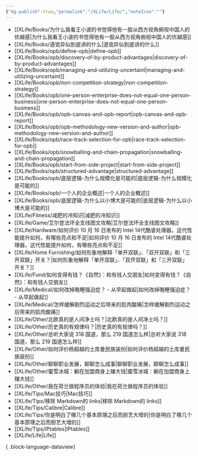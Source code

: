 ```yaml
---
{"dg-publish":true,"permalink":"/XLife/Life/","noteIcon":""}
---
```


- [[XLife/Books/为什么我看王小波的书觉得他有一股从西方视角俯视中国人的优越感\|为什么我看王小波的书觉得他有一股从西方视角俯视中国人的优越感]]
- [[XLife/Books/道诡异仙到底讲的什么\|道诡异仙到底讲的什么]]
- [[XLife/Books/opb/define-opb\|define-opb]]
- [[XLife/Books/opb/discovery-of-by-product-advantages\|discovery-of-by-product-advantages]]
- [[XLife/Books/opb/managing-and-utilizing-uncertaint\|managing-and-utilizing-uncertaint]]
- [[XLife/Books/opb/non-competition-strategy\|non-competition-strategy]]
- [[XLife/Books/opb/one-person-enterprise-does-not-equal-one-person-business\|one-person-enterprise-does-not-equal-one-person-business]]
- [[XLife/Books/opb/opb-canvas-and-opb-report\|opb-canvas-and-opb-report]]
- [[XLife/Books/opb/opb-methodology-new-version-and-author\|opb-methodology-new-version-and-author]]
- [[XLife/Books/opb/race-track-selection-for-opb\|race-track-selection-for-opb]]
- [[XLife/Books/opb/snowballing-and-chain-propagation\|snowballing-and-chain-propagation]]
- [[XLife/Books/opb/start-from-side-project\|start-from-side-project]]
- [[XLife/Books/opb/structured-advantage\|structured-advantage]]
- [[XLife/Books/opb/底层逻辑-为什么规模化是可能的\|底层逻辑-为什么规模化是可能的]]
- [[XLife/Books/opb/一个人的企业概述\|一个人的企业概述]]
- [[XLife/Books/opb/底层逻辑-为什么以小博大是可能的\|底层逻辑-为什么以小博大是可能的]]
- [[XLife/Fitness/减肥的冷知识\|减肥的冷知识]]
- [[XLife/Game/艾尔登法环全支线图文攻略\|艾尔登法环全支线图文攻略]]
- [[XLife/Hardware/如何评价 10 月 16 日发布的 Intel 14代酷睿处理器，这代性能提升如何，有哪些亮点和不足\|如何评价 10 月 16 日发布的 Intel 14代酷睿处理器，这代性能提升如何，有哪些亮点和不足]]
- [[XLife/Home Furnishing/如何形象地解释「单开双联」、「双开双联」和「三开双联」开关？\|如何形象地解释「单开双联」、「双开双联」和「三开双联」开关？]]
- [[XLife/Fund/如何变得有钱？《自然》：和有钱人交朋友\|如何变得有钱？《自然》：和有钱人交朋友]]
- [[XLife/Medical/如何改掉晚睡强迫症？ - 从早起做起\|如何改掉晚睡强迫症？ - 从早起做起]]
- [[XLife/Medical/怎样缓解剧烈运动之后带来的肌肉酸痛\|怎样缓解剧烈运动之后带来的肌肉酸痛]]
- [[XLife/Other/北欧真的是人间净土吗？\|北欧真的是人间净土吗？]]
- [[XLife/Other/历史真的有规律吗？\|历史真的有规律吗？]]
- [[XLife/Other/总听大家说 318 国道，那么 219 国道怎么样\|总听大家说 318 国道，那么 219 国道怎么样]]
- [[XLife/Other/如何评价杨超越的土库曼民族装扮\|如何评价杨超越的土库曼民族装扮]]
- [[XLife/Other/聊聊职业发展，聊聊怎么成事\|聊聊职业发展，聊聊怎么成事]]
- [[XLife/Other/蜜雪冰城：躺在加盟商身上赚大钱\|蜜雪冰城：躺在加盟商身上赚大钱]]
- [[XLife/Other/我在荷兰做程序员的体验\|我在荷兰做程序员的体验]]
- [[XLife/Tips/Mac技巧\|Mac技巧]]
- [[XLife/Tips/移除 Markdown的 links\|移除 Markdown的 links]]
- [[XLife/Tips/Calibre\|Calibre]]
- [[XLife/Tips/你是明白了哪几个基本原理之后而厨艺大增的\|你是明白了哪几个基本原理之后而厨艺大增的]]
- [[XLife/Tips/IPtables\|IPtables]]
- [[XLife/Life\|Life]]

{ .block-language-dataview}